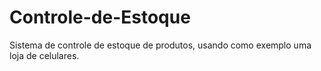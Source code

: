 # Controle-de-Estoque
Sistema de controle de estoque de produtos, usando como exemplo uma loja de celulares.
